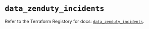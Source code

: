 # `data_zenduty_incidents`

Refer to the Terraform Registory for docs: [`data_zenduty_incidents`](https://www.terraform.io/docs/providers/zenduty/d/incidents).
